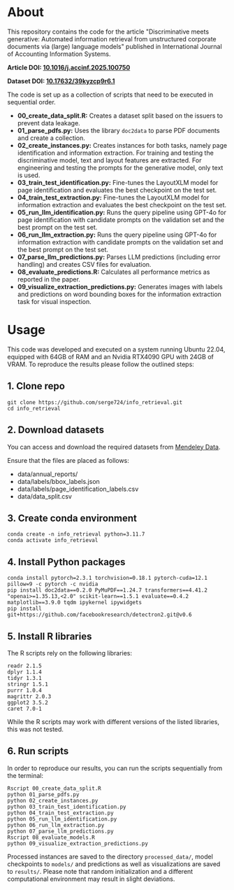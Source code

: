 # About
This repository contains the code for the article "Discriminative meets generative: Automated information retrieval from unstructured corporate documents via (large) language models" published in International Journal of Accounting Information Systems.

**Article DOI: [10.1016/j.accinf.2025.100750](https://doi.org/10.1016/j.accinf.2025.100750)**

**Dataset DOI: [10.17632/39kyzcp9r6.1](https://doi.org/10.17632/39kyzcp9r6.1)**

The code is set up as a collection of scripts that need to be executed in sequential order.

* **00_create_data_split.R:** Creates a dataset split based on the issuers to prevent data leakage.
* **01_parse_pdfs.py:** Uses the library `doc2data` to parse PDF documents and create a collection.
* **02_create_instances.py:** Creates instances for both tasks, namely page identification and information extraction. For training and testing the discriminative model, text and layout features are extracted. For engineering and testing the prompts for the generative model, only text is used.
* **03_train_test_identification.py:** Fine-tunes the LayoutXLM model for page identification and evaluates the best checkpoint on the test set.
* **04_train_test_extraction.py:**  Fine-tunes the LayoutXLM model for information extraction and evaluates the best checkpoint on the test set.
* **05_run_llm_identification.py:** Runs the query pipeline using GPT-4o for page identification with candidate prompts on the validation set and the best prompt on the test set.
* **06_run_llm_extraction.py:** Runs the query pipeline using GPT-4o for information extraction with candidate prompts on the validation set and the best prompt on the test set.
* **07_parse_llm_predictions.py:** Parses LLM predictions (including error handling) and creates CSV files for evaluation.
* **08_evaluate_predictions.R:** Calculates all performance metrics as reported in the paper.
* **09_visualize_extraction_predictions.py:** Generates images with labels and predictions on word bounding boxes for the information extraction task for visual inspection.

# Usage
This code was developed and executed on a system running Ubuntu 22.04, equipped with 64GB of RAM and an Nvidia RTX4090 GPU with 24GB of VRAM. To reproduce the results please follow the outlined steps:

## 1. Clone repo
```
git clone https://github.com/serge724/info_retrieval.git
cd info_retrieval
```

## 2. Download datasets
You can access and download the required datasets from [Mendeley Data](https://data.mendeley.com/datasets/39kyzcp9r6/1).

Ensure that the files are placed as follows:
* data/annual_reports/
* data/labels/bbox_labels.json
* data/labels/page_identification_labels.csv
* data/data_split.csv

## 3. Create conda environment
```
conda create -n info_retrieval python=3.11.7
conda activate info_retrieval
```

## 4. Install Python packages
```
conda install pytorch=2.3.1 torchvision=0.18.1 pytorch-cuda=12.1 pillow=9 -c pytorch -c nvidia
pip install doc2data==0.2.0 PyMuPDF==1.24.7 transformers==4.41.2 "openai>=1.35.13,<2.0" scikit-learn==1.5.1 evaluate==0.4.2 matplotlib==3.9.0 tqdm ipykernel ipywidgets
pip install git+https://github.com/facebookresearch/detectron2.git@v0.6
```

## 5. Install R libraries
The R scripts rely on the following libraries:
```
readr 2.1.5
dplyr 1.1.4
tidyr 1.3.1
stringr 1.5.1
purrr 1.0.4
magrittr 2.0.3
ggplot2 3.5.2
caret 7.0-1
```
While the R scripts may work with different versions of the listed libraries, this was not tested.

## 6. Run scripts

In order to reproduce our results, you can run the scripts sequentially from the terminal:

```
Rscript 00_create_data_split.R
python 01_parse_pdfs.py
python 02_create_instances.py
python 03_train_test_identification.py
python 04_train_test_extraction.py
python 05_run_llm_identification.py
python 06_run_llm_extraction.py
python 07_parse_llm_predictions.py
Rscript 08_evaluate_models.R
python 09_visualize_extraction_predictions.py
```

Processed instances are saved to the directory ```processed_data/```, model checkpoints to ```models/``` and predictions as well as visualizations are saved to ```results/```. Please note that random initialization and a different computational environment may result in slight deviations.

